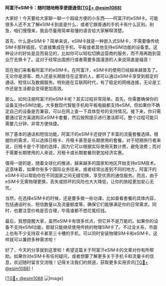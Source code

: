 **阿富汗eSIM卡：随时随地畅享便捷通信[[TG💪+ @esim1088](https://t.me/s/esim1088)]**

大家好！今天要给大家聊一聊一个超级方便的小东西——阿富汗的eSIM卡。可能很多人还不太了解eSIM卡到底是什么，或者它跟普通的手机卡有什么区别。别急，咱们慢慢来，我会尽量用简单易懂的语言给大家解释清楚。

首先，什么是eSIM卡？简单来说，eSIM卡就是一种嵌入式SIM卡，不需要像传统SIM卡那样插拔。它直接集成在手机、平板或者其他支持eSIM功能的设备里。这种设计的好处是显而易见的，比如你可以轻松切换运营商的服务，而不用再跑到营业厅去换卡了。这对于经常出国旅行或者需要多国漫游的人来说简直是福音！

现在我们来看看阿富汗的eSIM卡。在阿富汗，eSIM卡的使用已经越来越普及了。无论你是游客、商人还是长期居住在这里的人，都可以通过eSIM卡享受到稳定的通话、短信以及数据服务。特别是在互联网时代，有了稳定的网络连接，无论是工作还是生活都会变得更加高效。

那么，如何注册阿富汗的eSIM卡呢？其实过程非常简单。首先，你需要确保你的设备支持eSIM功能。大多数现代智能手机和平板电脑都支持eSIM，但如果你不确定自己的设备是否兼容，可以在网上查一下具体型号的支持情况。接下来，你只需要通过官方渠道购买eSIM卡套餐，然后按照提示进行激活即可。整个过程可能只需要几分钟，非常方便快捷。

除了基本的通话和短信功能，阿富汗的eSIM卡还提供了丰富的流量套餐选择。根据你的需求，可以选择日租卡、月租卡甚至是长期使用的套餐。对于短期旅行者来说，日租卡是个不错的选择，因为它可以根据实际使用天数计费，避免浪费；而对于需要长期使用的人来说，月租卡或长期套餐则更加经济实惠。

值得一提的是，随着全球化的推进，越来越多的国家和地区开始支持eSIM技术。这意味着，如果你有多个国际业务往来，或者经常出差到不同的地方，阿富汗的eSIM卡可以帮助你在不同国家之间无缝切换，享受优质的通信服务。而且，由于eSIM卡无需物理更换，丢失或损坏的风险也大大降低，让你的旅程更加安心无忧。

当然，在选择eSIM卡的时候，还是要多做一些功课。比如查看套餐的具体内容，包括通话时长、短信数量以及流量额度等，确保它们能够满足你的日常需求。同时，也要注意价格是否合理，毕竟谁都不想花冤枉钱。

最后，我想提醒大家，虽然eSIM卡有很多优点，但它并不是万能的。如果你的设备不支持eSIM功能，那就只能继续使用传统的物理SIM卡了。不过没关系，市面上也有不少支持双卡甚至三卡槽的手机，可以同时安装物理SIM卡和eSIM卡，这样就可以兼顾多种需求啦！

好了，今天的分享就到这里啦！希望这篇关于阿富汗eSIM卡的文章对你有所帮助。如果你对eSIM卡有任何疑问，或者想要了解更多关于手机卡和流量卡的信息，欢迎随时留言交流哦！记得关注我们的频道，获取更多实用资讯[[TG💪+ @esim1088](https://t.me/s/esim1088)]！

[[TG💪+ @esim1088](https://t.me/s/esim1088) ![Image](https://i.postimg.cc/4NQfJmqS/Snipaste-2025-05-13-00-14-12.png)]